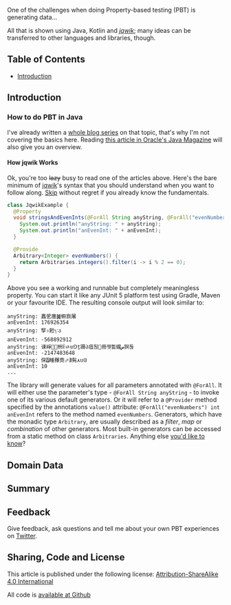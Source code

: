One of the challenges when doing Property-based testing (PBT) is generating data...

All that is shown using Java, Kotlin and [_jqwik_](https://jqwik.net);
many ideas can be transferred to other languages and libraries, though.

<!-- use `doctoc --maxlevel 4 README.md` to recreate the TOC -->
<!-- START doctoc generated TOC please keep comment here to allow auto update -->
<!-- DON'T EDIT THIS SECTION, INSTEAD RE-RUN doctoc TO UPDATE -->
## Table of Contents  

- [Introduction](#introduction)

<!-- END doctoc generated TOC please keep comment here to allow auto update -->

## Introduction


### How to do PBT in Java

I've already written a
[whole blog series](https://blog.johanneslink.net/2018/03/24/property-based-testing-in-java-introduction/)
on that topic, that's why I'm not covering the basics here.
Reading [this article in Oracle's Java Magazine](https://blogs.oracle.com/javamagazine/know-for-sure-with-property-based-testing)
will also give you an overview.

#### How jqwik Works

Ok, you're too ~~lazy~~ busy to read one of the articles above.
Here's the bare minimum of [jqwik](https://jqwik.net)'s syntax that you should understand
when you want to follow along.
[Skip](#stateful-testing) without regret if you already know the fundamentals.

```java
class JqwikExample {
  @Property
  void stringsAndEvenInts(@ForAll String anyString, @ForAll("evenNumbers") int anEvenInt) {
    System.out.println("anyString: " + anyString);
    System.out.println("anEvenInt: " + anEvenInt);
  }

  @Provide
  Arbitrary<Integer> evenNumbers() {
    return Arbitraries.integers().filter(i -> i % 2 == 0);
  }
}
```

Above you see a working and runnable but completely meaningless property.
You can start it like any JUnit 5 platform test using Gradle, Maven or your favourite IDE.
The resulting console output will look similar to:

```
anyString:  靐乺 廛䷛ 㡡㝮屠 
anEvenInt: 176926354
anyString:  孯⇳餖᭞ၖ
anEvenInt: -568892912
anyString: 谏崢 麊⃠ 栦 ꆬ  ㄵᥞꓨṯ跚პ疽퇺꨹ 冊뀃쁾䌬ص猽 툲
anEvenInt: -2147483648
anyString:  俕 ⍍畽     䂍㷼   ⬀∄髨 ⋏ ប  Ჱ 
anEvenInt: 10
...
```

The library will generate values for all parameters annotated with `@ForAll`.
It will either use the parameter's type - `@ForAll String anyString` - to invoke  one of its various default generators.
Or it will refer to a `@Provider` method specified by the annotations `value()`
attribute: `@ForAll("evenNumbers") int anEvenInt` refers to the method named
`evenNumbers`. Generators, which have the monadic type `Arbitrary`, are usually
described as a _filter_, _map_ or _combination_ of other generators. Most built-in
generators can be accessed from a static method on class `Arbitraries`.
Anything else [you'd like to know](https://jqwik.net/docs/current/user-guide.html)?

## Domain Data


## Summary


## Feedback

Give feedback, ask questions and tell me about your own PBT experiences
on [Twitter](https://twitter.com/johanneslink).


## Sharing, Code and License

This article is published under the following license:
[Attribution-ShareAlike 4.0 International](https://creativecommons.org/licenses/by-sa/4.0/)

All code is [available at Github](https://github.com/jlink/model-based-testing)
